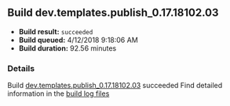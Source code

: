 ## Build dev.templates.publish_0.17.18102.03
- **Build result:** `succeeded`
- **Build queued:** 4/12/2018 9:18:06 AM
- **Build duration:** 92.56 minutes
### Details
Build [dev.templates.publish_0.17.18102.03](https://winappstudio.visualstudio.com/web/build.aspx?pcguid=a4ef43be-68ce-4195-a619-079b4d9834c2&builduri=vstfs%3a%2f%2f%2fBuild%2fBuild%2f25470) succeeded
Find detailed information in the [build log files](https://uwpctdiags.blob.core.windows.net/buildlogs/dev.templates.publish_0.17.18102.03_logs.zip)
